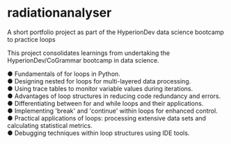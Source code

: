 # radiationanalyser
A short portfolio project as part of the HyperionDev data science bootcamp to practice loops

This project consolidates learnings from undertaking the HyperionDev/CoGrammar bootcamp in data science.

● Fundamentals of for loops in Python.  
● Designing nested for loops for multi-layered data processing.  
● Using trace tables to monitor variable values during iterations.  
● Advantages of loop structures in reducing code redundancy and errors.  
● Differentiating between for and while loops and their applications.  
● Implementing 'break' and 'continue' within loops for enhanced control.  
● Practical applications of loops: processing extensive data sets and
calculating statistical metrics.  
● Debugging techniques within loop structures using IDE tools.  
